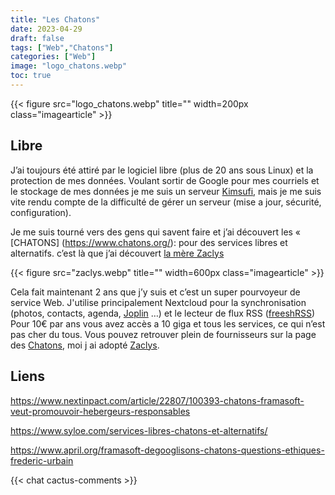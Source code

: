 ```yaml
---
title: "Les Chatons"
date: 2023-04-29
draft: false
tags: ["Web","Chatons"]
categories: ["Web"]
image: "logo_chatons.webp"
toc: true
---
```

{{< figure src="logo_chatons.webp" title="" width=200px class="imagearticle" >}}
## Libre
J’ai toujours été attiré par le logiciel libre (plus de 20 ans sous Linux) et la protection de mes données.
Voulant sortir de Google pour mes courriels et le stockage de mes données je me suis un serveur [Kimsufi](https://www.kimsufi.com/fr/), mais je me suis vite rendu compte de la difficulté de gérer un serveur (mise a jour, sécurité, configuration).

Je me suis tourné vers des gens qui savent faire et j’ai découvert les « [CHATONS] (https://www.chatons.org/): pour des services libres et alternatifs.
c’est là que j’ai découvert  [la mère Zaclys](https://www.zaclys.com/)

{{< figure src="zaclys.webp" title="" width=600px class="imagearticle" >}}


Cela fait maintenant 2 ans que j’y suis et c’est un super pourvoyeur de service Web.
J'utilise principalement Nextcloud pour la synchronisation (photos, contacts, agenda, [Joplin](https://joplinapp.org/) …) et le lecteur de flux RSS ([freeshRSS](https://www.freshrss.org/))
Pour 10€ par ans vous avez accès a 10 giga et tous les services, ce qui n’est pas cher du tous. 
Vous pouvez retrouver plein de fournisseurs sur la page des [Chatons](https://www.chatons.org/chatons/all), moi j ai adopté [Zaclys](https://www.zaclys.com).

## Liens
https://www.nextinpact.com/article/22807/100393-chatons-framasoft-veut-promouvoir-hebergeurs-responsables

https://www.syloe.com/services-libres-chatons-et-alternatifs/

https://www.april.org/framasoft-degooglisons-chatons-questions-ethiques-frederic-urbain

{{< chat cactus-comments >}}


